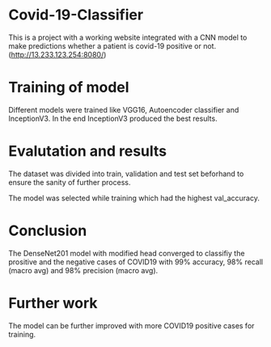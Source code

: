 # Covid-19-Classifier
This is a project with a working website integrated with a CNN model to make predictions whether a patient is covid-19 positive or not. (http://13.233.123.254:8080/)
# Training of model
Different models were trained like VGG16, Autoencoder classifier and InceptionV3. In the end InceptionV3 produced the best results.
# Evalutation and results
The dataset was divided into train, validation and test set beforhand to ensure the sanity of further process.

The model was selected while training which had the highest val_accuracy.

# Conclusion
The DenseNet201 model with modified head converged to classifiy the prositive and the negative cases of COVID19 with 99% accuracy, 98% recall (macro avg) and 98% precision (macro avg).

# Further work
The model can be further improved with more COVID19 positive cases for training.

